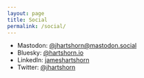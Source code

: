 ```yaml
---
layout: page
title: Social
permalink: /social/
---
```


- Mastodon: [@jhartshorn@mastodon.social](https://mastodon.social/@jhartshorn)
- Bluesky: [@hartshorn.io](https://bsky.app/profile/hartshorn.io)
- LinkedIn: [jameshartshorn](https://www.linkedin.com/in/jameshartshorn/)
- Twitter: [@jhartshorn](https://twitter.com/jhartshorn)